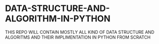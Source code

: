 # DATA-STRUCTURE-AND-ALGORITHM-IN-PYTHON
THIS REPO WILL CONTAIN MOSTLY ALL KIND OF DATA STRUCTURE AND ALGORITMS AND THEIR IMPLIMENTATION IN PYTHON FROM SCRATCH

